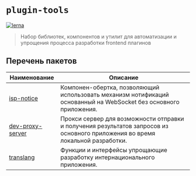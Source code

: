 # `plugin-tools`

[![lerna](https://img.shields.io/badge/maintained%20with-lerna-cc00ff.svg)](https://lerna.js.org/)

> Набор библиотек, компонентов и утилит для автоматизации и упрощения процесса разработки frontend плагинов

## Перечень пакетов


| Наименование     | Описание                                                                                                              |
|------------------|-----------------------------------------------------------------------------------------------------------------------|
| [isp-notice](packages/isp-notice/README.md)       | Компонен-обертка, позволяющий использовать механизм нотификаций основанный на WebSocket без основного приложения.     |
| [dev-proxy-server](packages/dev-proxy-server/README.md) | Прокси сервер для возможности отправки и получения результатов запросов из основного приложения во время локальной разработки. |
| [translang](packages/translang/README.md) | Функции и интерфейсы упрощающие разработку интернационального приложения. |